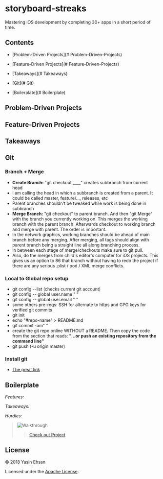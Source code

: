 # storyboard-streaks
Mastering iOS development by completing 30+ apps in a short period of time.

## Contents
- [Problem-Driven Projects](# Problem-Driven-Projects)
- [Feature-Driven Projects](# Feature-Driven-Projects)

- [Takeaways](# Takeaways)
- [Git](# Git)
- [Boilerplate](# Boilerplate)


## Problem-Driven Projects

## Feature-Driven Projects

## Takeaways

## Git 
### Branch + Merge
- **Create Branch:** "git checkout ____" creates subbranch from current head
- I am calling the head in which a subbranch is created from a parent. It could be called master, feature/..., releases, etc
- Parent branches shouldn't be tweaked while work is being done in subbranch
- **Merge Branch:** "git checkout" to parent branch. And then "git Merge" with the branch you currently working on. This merges the working branch with the parent branch. Afterwards checkout to working branch and merge with parent. The order is important.
- In the network graphics, working branches should be ahead of main branch before any merging. After merging, all tags should align with parent branch being a straight line all along branching process.
- In between each stage of merge/checkouts make sure to git pull.
- Also, do the merges from child's editor's computer for iOS projects. This gives us an option to 86 that branch without having to redo the project if there are any serious .plist / pod / XML merge conflicts.


### Local to Global repo setup
- git config --list (checks current git account)
- git config -- global user.name " "
- git config -- global user.email " "
- some others pre-reqs: SSH for alternate to https and GPG keys for verified git commits
- git init
- echo "#repo-name" > README.md
- git commit -am" "
- create the git repo online WITHOUT a README. Then copy the code from the section that reads: **"...or push an existing repository from the command line"** 
- git push (-u origin master)
### Install git 
- [The great link](https://gist.github.com/derhuerst/1b15ff4652a867391f03)




## Boilerplate
*Features:*

*Takeaways:*

*Hurdles:*

> ![Walkthrough](demo/)
>> [Check out Project](/)

## License
© 2018 Yasin Ehsan

Licensed under the [Apache License](LICENSE).
